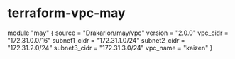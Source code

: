 # terraform-vpc-may

module "may" {
  source  = "Drakarion/may/vpc"
  version = "2.0.0"
  vpc_cidr = "172.31.0.0/16"
  subnet1_cidr = "172.31.1.0/24"
  subnet2_cidr = "172.31.2.0/24"
  subnet3_cidr = "172.31.3.0/24"
  vpc_name = "kaizen"
}